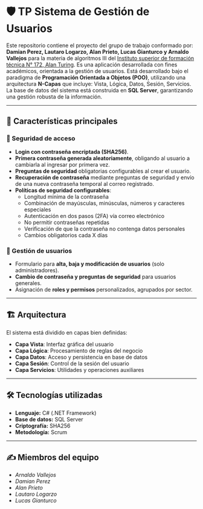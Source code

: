 
# 🛡️ TP Sistema de Gestión de Usuarios

Este repositorio contiene el proyecto del grupo de trabajo conformado por: **Damian Perez, Lautaro Logarzo, Alan Prieto, Lucas Gianturco y Arnaldo Vallejos** para la materia de algoritmos III del [Instituto superior de formación técnica N° 172, Alan Turing](https://isft172.edu.ar/). Es una aplicación desarrollada con fines académicos, orientada a la gestión de usuarios. Está desarrollado bajo el paradigma de **Programación Orientada a Objetos (POO)**, utilizando una arquitectura **N-Capas** que incluye: Vista, Lógica, Datos, Sesión, Servicios. La base de datos del sistema está construida en **SQL Server**, garantizando una gestión robusta de la información.

---

## 🧩 Características principales

### 🔐 Seguridad de acceso

- **Login con contraseña encriptada (SHA256)**.
- **Primera contraseña generada aleatoriamente**, obligando al usuario a cambiarla al ingresar por primera vez.
- **Preguntas de seguridad** obligatorias configurables al crear el usuario.
- **Recuperación de contraseña** mediante preguntas de seguridad y envío de una nueva contraseña temporal al correo registrado.
- **Políticas de seguridad configurables**:
  - Longitud mínima de la contraseña
  - Combinación de mayúsculas, minúsculas, números y caracteres especiales
  - Autenticación en dos pasos (2FA) vía correo electrónico
  - No permitir contraseñas repetidas
  - Verificación de que la contraseña no contenga datos personales
  - Cambios obligatorios cada X días

### 👤 Gestión de usuarios

- Formulario para **alta, baja y modificación de usuarios** (solo administradores).
- **Cambio de contraseña y preguntas de seguridad** para usuarios generales.
- Asignación de **roles y permisos** personalizados, agrupados por sector.

---

## 🏗️ Arquitectura

El sistema está dividido en capas bien definidas:

- **Capa Vista**: Interfaz gráfica del usuario
- **Capa Lógica**: Procesamiento de reglas del negocio
- **Capa Datos**: Acceso y persistencia en base de datos
- **Capa Sesión**: Control de la sesión del usuario
- **Capa Servicios**: Utilidades y operaciones auxiliares

---

## 🛠️ Tecnologías utilizadas

- **Lenguaje:** C# (.NET Framework)
- **Base de datos:** SQL Server
- **Criptografía:** SHA256
- **Metodología:** Scrum

---

## ✍️ Miembros del equipo

- *Arnaldo Vallejos* 
- *Damian Perez*
- *Alan Prieto* 
- *Lautaro Logarzo* 
- *Lucas Gianturco* 

